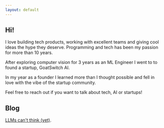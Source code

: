 ```yaml
---
layout: default
---
```


## Hi!
I love building tech products, working with excellent teams and giving cool ideas the hype they deserve.
Programming and tech has been my passion for more than 10 years.


After exploring computer vision for 3 years as an ML Engineer I went to to found a startup, GoatSwitch AI.

In my year as a founder I learned more than I thought possible and fell in love with the vibe of the startup community.

Feel free to reach out if you want to talk about tech, AI or startups!


## Blog
[LLMs can't think (yet)](./blog/llms_cant_think.md).

